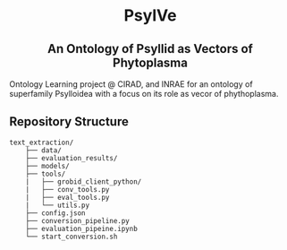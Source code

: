 <h1 align="center">PsylVe</h1>
<h2 align="center">An Ontology of Psyllid as Vectors of Phytoplasma</h2>

Ontology Learning project @ CIRAD, and INRAE for an ontology of superfamily Psylloidea with a focus on its role as vecor of phythoplasma.

## Repository Structure

    text_extraction/
        ├── data/
        ├── evaluation_results/
        ├── models/
        ├── tools/
        |   ├── grobid_client_python/
        |   ├── conv_tools.py
        |   ├── eval_tools.py
        |   └── utils.py
        ├── config.json
        ├── conversion_pipeline.py
        ├── evaluation_pipeine.ipynb
        └── start_conversion.sh

